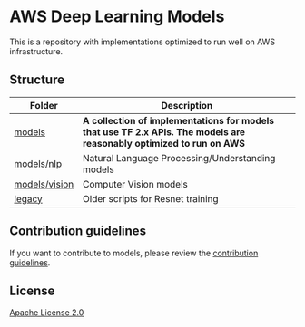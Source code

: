 # AWS Deep Learning Models

This is a repository with implementations optimized to run well on AWS infrastructure.

## Structure

| Folder | Description |
|-----------|-------------|
| [models](models) | **A collection of implementations for models that use TF 2.x APIs. The models are reasonably optimized to run on AWS** |
| [models/nlp](models/nlp) | Natural Language Processing/Understanding models |
| [models/vision](models/vision) | Computer Vision models |
| [legacy](legacy) | Older scripts for Resnet training |

## Contribution guidelines

If you want to contribute to models, please review the [contribution guidelines](CONTRIBUTING.md).

## License

[Apache License 2.0](LICENSE)
